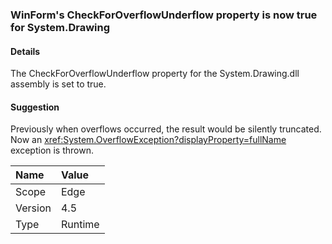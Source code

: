 ### WinForm's CheckForOverflowUnderflow property is now true for System.Drawing

#### Details

The CheckForOverflowUnderflow property for the System.Drawing.dll assembly is set to true.

#### Suggestion

Previously when overflows occurred, the result would be silently truncated. Now an <xref:System.OverflowException?displayProperty=fullName> exception is thrown.

| Name    | Value       |
|:--------|:------------|
| Scope   |Edge|
|Version|4.5|
|Type|Runtime|

<!-- TODO: Affected APIs? -->
